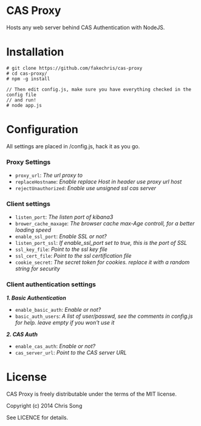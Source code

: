 CAS Proxy
============

Hosts any web server behind CAS Authentication with NodeJS.

Installation
=====

```
# git clone https://github.com/fakechris/cas-proxy
# cd cas-proxy/
# npm -g install

// Then edit config.js, make sure you have everything checked in the config file
// and run!
# node app.js
```

Configuration
=============

All settings are placed in /config.js, hack it as you go.

### Proxy Settings

- ``proxy_url``: *The url proxy to*
- ``replaceHostname``: *Enable replace Host in header use proxy url host*
- ``rejectUnauthorized``: *Enable use unsigned ssl cas server*

### Client settings

- ``listen_port``:  *The listen port of kibana3*
- ``brower_cache_maxage``:  *The browser cache max-Age controll, for a better loading speed*
- ``enable_ssl_port``: *Enable SSL or not?*
- ``listen_port_ssl``: *If enable_ssl_port set to true, this is the port of SSL*
- ``ssl_key_file``: *Point to the ssl key file*
- ``ssl_cert_file``: *Point to the ssl certification file*
- ``cookie_secret``: *The secret token for cookies. replace it with a random string for security*

### Client authentication settings

***1. Basic Authentication***

- ``enable_basic_auth``: *Enable or not?*
- ``basic_auth_users``:  *A list of user/passwd, see the comments in config.js for help. leave empty if you won't use it*

***2. CAS Auth***

- ``enable_cas_auth``: *Enable or not?*
- ``cas_server_url``: *Point to the CAS server URL*

License
=======
CAS Proxy is freely distributable under the terms of the MIT license.

Copyright (c) 2014 Chris Song

See LICENCE for details.
